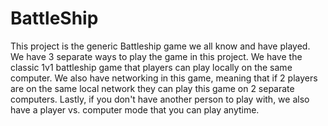 # BattleShip
This project is the generic Battleship game we all know and have played. We have 3 separate ways to play the game in this project. 
We have the classic 1v1 battleship game that players can play locally on the same computer. We also have networking in this game, meaning that if 2 players
are on the same local network they can play this game on 2 separate computers. Lastly, if you don't have another person to play with, we also have a player vs.
computer mode that you can play anytime.
